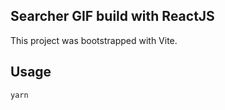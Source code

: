 ## Searcher GIF build with ReactJS

This project was bootstrapped with Vite.

## Usage

```bash
yarn
```



